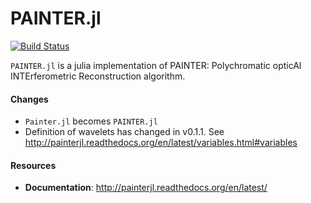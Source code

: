 PAINTER.jl
==========

[![Build Status](https://travis-ci.org/andferrari/PAINTER.jl.svg?branch=master)](https://travis-ci.org/andferrari/PAINTER.jl)

``PAINTER.jl`` is a julia implementation of PAINTER: Polychromatic
opticAl INTErferometric Reconstruction algorithm.

#### Changes

* ``Painter.jl`` becomes ``PAINTER.jl``
* Definition of wavelets has changed in v0.1.1. See <http://painterjl.readthedocs.org/en/latest/variables.html#variables>

#### Resources

* **Documentation**: <http://painterjl.readthedocs.org/en/latest/>
